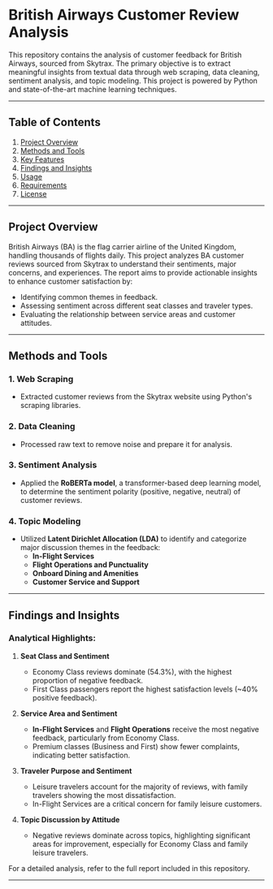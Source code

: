 # British Airways Customer Review Analysis

This repository contains the analysis of customer feedback for British Airways, sourced from Skytrax. The primary objective is to extract meaningful insights from textual data through web scraping, data cleaning, sentiment analysis, and topic modeling. This project is powered by Python and state-of-the-art machine learning techniques.

---

## Table of Contents

1. [Project Overview](#project-overview)
2. [Methods and Tools](#methods-and-tools)
3. [Key Features](#key-features)
4. [Findings and Insights](#findings-and-insights)
5. [Usage](#usage)
6. [Requirements](#requirements)
7. [License](#license)

---

## Project Overview

British Airways (BA) is the flag carrier airline of the United Kingdom, handling thousands of flights daily. This project analyzes BA customer reviews sourced from Skytrax to understand their sentiments, major concerns, and experiences. The report aims to provide actionable insights to enhance customer satisfaction by:

- Identifying common themes in feedback.
- Assessing sentiment across different seat classes and traveler types.
- Evaluating the relationship between service areas and customer attitudes.

---

## Methods and Tools

### 1. **Web Scraping**
   - Extracted customer reviews from the Skytrax website using Python's scraping libraries.

### 2. **Data Cleaning**
   - Processed raw text to remove noise and prepare it for analysis.

### 3. **Sentiment Analysis**
   - Applied the **RoBERTa model**, a transformer-based deep learning model, to determine the sentiment polarity (positive, negative, neutral) of customer reviews.

### 4. **Topic Modeling**
   - Utilized **Latent Dirichlet Allocation (LDA)** to identify and categorize major discussion themes in the feedback:
     - **In-Flight Services**
     - **Flight Operations and Punctuality**
     - **Onboard Dining and Amenities**
     - **Customer Service and Support**

---

## Findings and Insights

### Analytical Highlights:
1. **Seat Class and Sentiment**
   - Economy Class reviews dominate (54.3%), with the highest proportion of negative feedback.
   - First Class passengers report the highest satisfaction levels (~40% positive feedback).

2. **Service Area and Sentiment**
   - **In-Flight Services** and **Flight Operations** receive the most negative feedback, particularly from Economy Class.
   - Premium classes (Business and First) show fewer complaints, indicating better satisfaction.

3. **Traveler Purpose and Sentiment**
   - Leisure travelers account for the majority of reviews, with family travelers showing the most dissatisfaction.
   - In-Flight Services are a critical concern for family leisure customers.

4. **Topic Discussion by Attitude**
   - Negative reviews dominate across topics, highlighting significant areas for improvement, especially for Economy Class and family leisure travelers.

For a detailed analysis, refer to the full report included in this repository.

---

